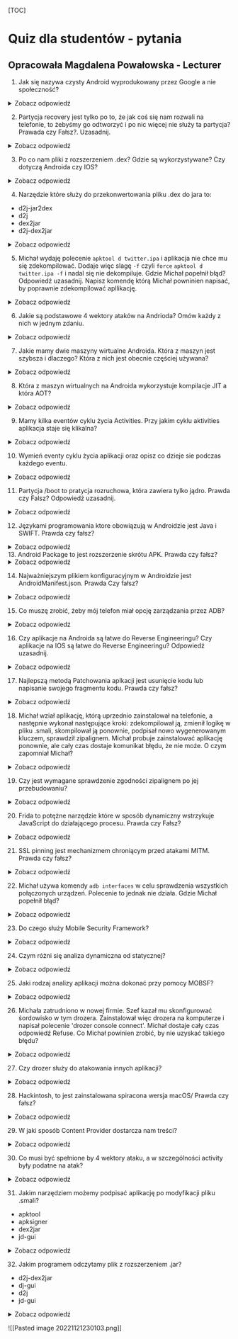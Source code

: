 [TOC]

# Quiz dla studentów - pytania


## Opracowała Magdalena Powałowska - Lecturer

1. Jak się nazywa czysty Android wyprodukowany przez Google a nie społeczność? 

<details>
<summary>Zobacz odpowiedź</summary>
ODP.  AOSP (Android Open Source Project)
</details>

2. Partycja recovery jest tylko po to, że jak coś się nam rozwali na telefonie, to żebyśmy  go odtworzyć i po nic więcej nie służy ta partycja?  Prawada czy Fałsz?. Uzasadnij.

<details><summary>Zobacz odpowiedź</summary>
ODP.  Fałsz. Partycja jest alternaty gdy system się wysypie, a zarazem że partycja ta  jest również zapasową partycją rozruchowa.
</details>

3. Po co nam pliki z rozszerzeniem .dex?  Gdzie są wykorzystywane? Czy dotyczą Androida czy IOS? 

<details><summary>Zobacz odpowiedź</summary>

ODP.  Przedroskiem przed .dex zazwczaj jest classes. Pliki te wykorzystywane są przez maszynę wirtualną DALVIK lub ART w telefonie Androida. 
</details>

4.  Narzędzie które służy do przekonwertowania pliku .dex do jara to: 
-  d2j-jar2dex
- d2j
- dex2jar
- d2j-dex2jar

<details><summary>Zobacz odpowiedź</summary>
ODP. d2j-dex2jar
</details>

5.  Michał wydaję polecenie `apktool d twitter.ipa` i aplikacja nie chce mu się zdekompilować. Dodaje więc slagę `-f` czyli `force` `apktool d twitter.ipa -f` i nadal się nie dekompiluje.  Gdzie Michał popełnił błąd? Odpowiedź uzasadnij. Napisz komendę którą Michał powninien napisać, by poprawnie zdekompilować apllikację. 


<details><summary>Zobacz odpowiedź</summary>
ODP. Michał użył rozszerzenia .ipa, które jest roszerzeniem dla aplikacji z systemem IOS.  Apktool zdekompiluje tylko aplikacje z rozszerzeniem .apk. Michał powinien pobrać apkę przeznaczoną na Androida rozszerzeniem .apk  a następnie wydać polecenie `apktool d twitter.apk`.
</details>

6. Jakie są podstawowe 4 wektory ataków na Andrioda? Omów każdy z nich w jednym zdaniu. 

<details><summary>Zobacz odpowiedź</summary>
ODP. Activities, Services, Broadcat recivers, Content Providers
</details>

7.  Jakie mamy dwie maszyny wirtualne Androida. Która z maszyn jest szybsza i dlaczego? Która z nich  jest obecnie częściej używana?

<details><summary>Zobacz odpowiedź</summary>
ODP. Mamy dwie maszyny Dalvik i ART.  ART jest szybszy ponieważ,  ma mniejsze zuzycie procesora, pamięci oraz baterii telefonu (z powodu AOT)
</details>

8. Która z maszyn wirtualnych na Androida wykorzystuje kompilacje JIT a która AOT?

<details><summary>Zobacz odpowiedź</summary>
Odp. Dalvik - Just in Time. Android Runtime (ART) - Ahead of Time (AOT)
</details>
 
9.   Mamy kilka eventów cyklu życia Activities. Przy jakim cyklu aktivities aplikacja staje się klikalna? 

<details><summary>Zobacz odpowiedź</summary>
ODP. OnResume 
</details>

10. Wymień eventy cyklu życia aplikacji oraz opisz co dzieje sie podczas każdego eventu. 

<details><summary>Zobacz odpowiedź</summary>
ODP. 
Oncreate - aplikacja wstaje i jest niewidoczna. W tym momencie są przypisywane pola do zmiennych, żeby je obsługiwać 
OnStart - aplikacja jest widoczna, ale nie jest klikalna
OnResume - dopiero wtedy aplikacja jest klikalna
OnPause  - kiedy dostaje powiadomienie i zjeżdżam w dół np. górną belkę, ale pod spodem nadal widzę moją aplikację, to wtedy jest ten event 
onStop - w momencie gdy dostaliśmy np. smsa i przenosimy się do pisania wiadomości, wówczas nie widzimy poprzedniej aplikacji 
onDestroy - wówczas gdy zamykamy aplikację.
</details>

11. Partycja /boot to pratycja rozruchowa, która zawiera tylko jądro. Prawda czy Falsz? Odpowiedź uzasadnij.

<details><summary>Zobacz odpowiedź</summary>
ODP. Partycja /boot zawiera jądro oraz RAM disc. 
</details>

12.  Językami programowania ktore obowiązują w Androidzie jest Java i SWIFT. Prawda czy fałsz? 

<details><summary>Zobacz odpowiedź</summary>
ODP. Fałsz. Językami programowania w Androidzie są Java i Kotlin. 
</details>
13. Android Package to jest rozszerzenie skrótu APK. Prawda czy fałsz? 
	
<details><summary>Zobacz odpowiedź</summary>
ODP.  Fałsz, Android Package Kit.
</details>

14. Najważniejszym plikiem konfiguracyjnym w Androidzie jest AndroidManifest.json. Prawda Czy fałsz? 
<details><summary>Zobacz odpowiedź</summary>
Odp.  Fałsz. Nie zgadza się rozszerzenie. Powinno być xml.
</details>

15.  Co muszę zrobić, żeby mój telefon miał opcję zarządzania przez ADB? 

<details><summary>Zobacz odpowiedź</summary>
Odp. 1. Trzeba wlączyć opcje deweloperskie , tzn. kliknąć 7 razy Build Number. 2. Następnie wejść w opcje deweloperskie i kliknąć Develoeper Options i włączamy debugowanie przy pomocy USB.
</details>

16. Czy aplikacje na Androida są łatwe do Reverse Engineeringu? Czy aplikacje na IOS są łatwe do Reverse Engineeringu? Odpowiedź uzasadnij. 
<details><summary>Zobacz odpowiedź</summary>
ODP.  Na Androida - łatwe. Mamy dużo narzędzi, możemy zobaczyć logike aplikacji.  Na IOS jest bardzo trudno, ponieważ nie można łatwo odwrócić języka SWIFT oraz Objective-C do języka czytelnego przez człowieka. 
</details>

17.  Najlepszą metodą Patchowania aplkacji jest usunięcie kodu lub napisanie swojego fragmentu kodu. Prawda czy fałsz? 
<details><summary>Zobacz odpowiedź</summary>
ODP. Prawda. Patchowanie aplikacji można zrobić kilkoma sposobami. Można np. zmienić stałe wartości w kodzie plików .smali. Można również usunąć kod - trudniejsze, ponieważ trzeba zachować pewną strukturę.  Najtrudniejszą opcją patchowania jest jeśli musimy dopisać trochę kodu. 
</details>

18.  Michał wział aplikację, którą uprzednio zainstalował na telefonie, a następnie wykonał następujące kroki: zdekompilował ją, zmienił logikę w pliku .smali, skompilował ją ponownie, podpisał nowo wygenerowanym kluczem, sprawdził zipalignem. Michał probuje zainstalować aplikację ponownie, ale cały czas dostaje komunikat błędu, że nie może. O czym zapomniał Michał? 
<details><summary>Zobacz odpowiedź</summary>
Odp. Michał zapomniał odinstalować  starą aplikację. Zatem nie działa to, ponieważ stara ma inny klucz. Nie można więc nadpisać poprzedniej aplikacji. 
</details>

19.  Czy jest wymagane sprawdzenie zgodności zipalignem po jej przebudowaniu? 
<details><summary>Zobacz odpowiedź</summary>
Odp. Nie jest wymagane, ale jest dobrą praktyką, ponieważ nigdy nie wiemy, czy podczas przebudowywania nie zostało coś zepsute. 
</details>

20. Frida to potężne narzędzie które w sposób dynamiczny wstrzykuje JavaScript do działającego procesu. Prawda czy Fałsz? 
<details><summary>Zobacz odpowiedź</summary>
Odp. Prawda.Frida działa podczas włączonej aplikacji. 
</details>

21. SSL pinning jest mechanizmem chroniącym przed atakami MITM. Prawda czy fałsz? 
<details><summary>Zobacz odpowiedź</summary>
Odp. Prawda. Mechanizm ten weryfikuje, czy certyfikat używany przez użytkownika jest poprawny. Jeśli nie jest, to nie będą wychodzić żadne requesty do serwera. 
</details>

22. Michał używa komendy `adb interfaces` w celu sprawdzenia wszystkich połączonych urządzeń. Polecenie to jednak nie działa. Gdzie Michał popełnił błąd? 

<details><summary>Zobacz odpowiedź</summary>

ODP. Powinien użyć komendy `adb devices`
</details>

23. Do czego służy Mobile Security Framework? 

<details><summary>Zobacz odpowiedź</summary>
Odp. Do analizy statycznej oraz dynamicznej aplikacji mobilnej. 
</details>

24. Czym różni się analiza dynamiczna od statycznej? 

<details><summary>Zobacz odpowiedź</summary>
Odp. Podczas analizy statycznej analizuje się tylko kod aplikacji bez interakcji z aplikacją. Natomiast podczas analizy dynamicznej wchodzimy bezpośrednio w interakcję z aplikacją. 
</details>

25.  Jaki rodzaj analizy aplikacji można dokonać przy pomocy MOBSF? 

<details><summary>Zobacz odpowiedź</summary>
Odp. Analizę statyczną i dynamiczną. 
</details>

26. Michała zatrudniono w nowej firmie. Szef kazał mu skonfigurować śordowisko w tym drozera. Zainstalował więc drozera na komputerze i napisał polecenie 'drozer console connect'. Michał dostaje cały czas odpowiedź Refuse. Co Michał powinien zrobić, by nie uzyskać takiego błędu? 

<details><summary>Zobacz odpowiedź</summary>
Odp. Michał powinien zainstalować jeszcze aplikację dozer-server.apk, następnie trzeba zrobić jeszcze przekierowanie portów.  Następnie uruchamia aplikację drozer na telefonie i w prawym dolnymm rogu kilka 'ON'. Teraz Michał może wykonać polecenie 'drozer console connect'.
</details>

27. Czy drozer służy do atakowania innych aplikacji? 

<details><summary>Zobacz odpowiedź</summary>
Odp. Tak.Drozer jest agentem zainstalowanym na telefonie i z pozycji aplikacji atakuje inne aplikacje. 
</details>

28. Hackintosh, to jest zainstalowana spiracona wersja macOS/ Prawda czy fałsz? 

<details><summary>Zobacz odpowiedź</summary>
Odp.  Fałsz. Hackintosh to system opreacyjny macOS zzainstalowany na innym hardwarze niż produkcji Apple'a. 
</details>

29. W jaki sposób Content Provider dostarcza nam treści? 

<details><summary>Zobacz odpowiedź</summary>
ODP. Content Provider dostarcza treści w postaci linków rozpoczynających się od content:// 
</details>

30. Co musi być spełnione by 4 wektory ataku, a w szczególności activity były podatne na atak? 

<details><summary>Zobacz odpowiedź</summary>
Odp. Dana element (np. activity) musi mieć exported ustawione na true w AndroidManifest.xml 
android:exported="true"
Wyjątkiem jest MainActivity.xml ,który zawsze ma domyślnie ustawioną flagę na true. 
</details>

31.  Jakim narzędziem możemy podpisać aplikację po modyfikacji pliku .smali? 
- apktool
- apksigner
- dex2jar 
- jd-gui 

<details><summary>Zobacz odpowiedź</summary>
Odp. apksigner
</details>

32. Jakim programem odczytamy plik z rozszerzeniem .jar? 

- d2j-dex2jar
- dj-gui
- d2j
- jd-gui

<details><summary>Zobacz odpowiedź</summary>
Odp. jd-gui
</details>





























![[Pasted image 20221121230103.png]]